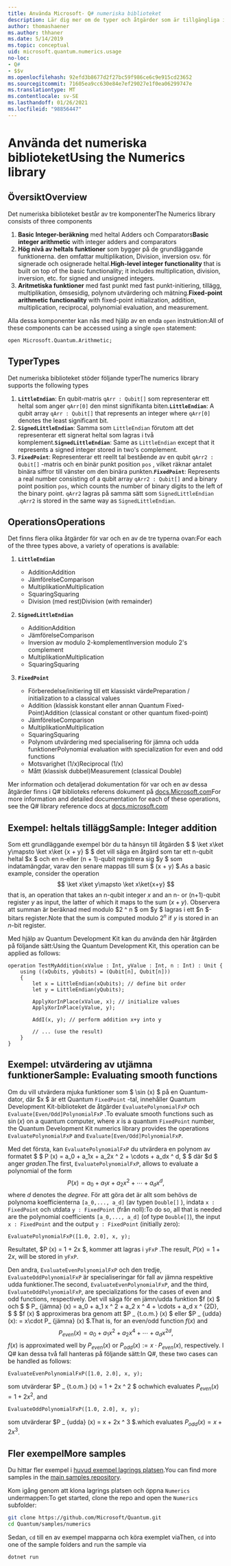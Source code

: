 ```yaml
---
title: Använda Microsoft- Q# numeriska biblioteket
description: Lär dig mer om de typer och åtgärder som är tillgängliga i Microsoft Quantum numeric-biblioteket.
author: thomashaener
ms.author: thhaner
ms.date: 5/14/2019
ms.topic: conceptual
uid: microsoft.quantum.numerics.usage
no-loc:
- Q#
- $$v
ms.openlocfilehash: 92efd3b8677d2f27bc59f986ce6c9e915cd23652
ms.sourcegitcommit: 71605ea9cc630e84e7ef29027e1f0ea06299747e
ms.translationtype: MT
ms.contentlocale: sv-SE
ms.lasthandoff: 01/26/2021
ms.locfileid: "98856447"
---
```

# <a name="using-the-numerics-library"></a><span data-ttu-id="d5e13-103">Använda det numeriska biblioteket</span><span class="sxs-lookup"><span data-stu-id="d5e13-103">Using the Numerics library</span></span>

## <a name="overview"></a><span data-ttu-id="d5e13-104">Översikt</span><span class="sxs-lookup"><span data-stu-id="d5e13-104">Overview</span></span>

<span data-ttu-id="d5e13-105">Det numeriska biblioteket består av tre komponenter</span><span class="sxs-lookup"><span data-stu-id="d5e13-105">The Numerics library consists of three components</span></span>

1. <span data-ttu-id="d5e13-106">**Basic Integer-beräkning** med heltal Adders och Comparators</span><span class="sxs-lookup"><span data-stu-id="d5e13-106">**Basic integer arithmetic** with integer adders and comparators</span></span>
1. <span data-ttu-id="d5e13-107">**Hög nivå av heltals funktioner** som bygger på de grundläggande funktionerna. den omfattar multiplikation, Division, inversion osv.  för signerade och osignerade heltal.</span><span class="sxs-lookup"><span data-stu-id="d5e13-107">**High-level integer functionality** that is built on top of the basic  functionality; it includes multiplication, division, inversion, etc.  for signed and unsigned integers.</span></span>
1. <span data-ttu-id="d5e13-108">**Aritmetiska funktioner** med fast punkt med fast punkt-initiering, tillägg, multiplikation, ömsesidig, polynom utvärdering och mätning.</span><span class="sxs-lookup"><span data-stu-id="d5e13-108">**Fixed-point arithmetic functionality** with fixed-point initialization,  addition, multiplication, reciprocal, polynomial evaluation, and measurement.</span></span>

<span data-ttu-id="d5e13-109">Alla dessa komponenter kan nås med hjälp av en enda `open` instruktion:</span><span class="sxs-lookup"><span data-stu-id="d5e13-109">All of these components can be accessed using a single `open` statement:</span></span>
```qsharp
open Microsoft.Quantum.Arithmetic;
```

## <a name="types"></a><span data-ttu-id="d5e13-110">Typer</span><span class="sxs-lookup"><span data-stu-id="d5e13-110">Types</span></span>

<span data-ttu-id="d5e13-111">Det numeriska biblioteket stöder följande typer</span><span class="sxs-lookup"><span data-stu-id="d5e13-111">The numerics library supports the following types</span></span>

1. <span data-ttu-id="d5e13-112">**`LittleEndian`**: En qubit-matris `qArr : Qubit[]` som representerar ett heltal som anger `qArr[0]` den minst signifikanta biten.</span><span class="sxs-lookup"><span data-stu-id="d5e13-112">**`LittleEndian`**: A qubit array `qArr : Qubit[]` that represents an integer where `qArr[0]` denotes the least significant bit.</span></span>
1. <span data-ttu-id="d5e13-113">**`SignedLittleEndian`**: Samma som `LittleEndian` förutom att det representerar ett signerat heltal som lagras i två komplement.</span><span class="sxs-lookup"><span data-stu-id="d5e13-113">**`SignedLittleEndian`**: Same as `LittleEndian` except that it represents a signed integer stored in two's complement.</span></span>
1. <span data-ttu-id="d5e13-114">**`FixedPoint`**: Representerar ett reellt tal bestående av en qubit `qArr2 : Qubit[]` -matris och en binär punkt position `pos` , vilket räknar antalet binära siffror till vänster om den binära punkten.</span><span class="sxs-lookup"><span data-stu-id="d5e13-114">**`FixedPoint`**: Represents a real number consisting of a qubit array `qArr2 : Qubit[]` and a binary point position `pos`, which counts the number of binary digits to the left of the binary point.</span></span> <span data-ttu-id="d5e13-115">`qArr2` lagras på samma sätt som `SignedLittleEndian` .</span><span class="sxs-lookup"><span data-stu-id="d5e13-115">`qArr2` is stored in the same way as `SignedLittleEndian`.</span></span>

## <a name="operations"></a><span data-ttu-id="d5e13-116">Operations</span><span class="sxs-lookup"><span data-stu-id="d5e13-116">Operations</span></span>

<span data-ttu-id="d5e13-117">Det finns flera olika åtgärder för var och en av de tre typerna ovan:</span><span class="sxs-lookup"><span data-stu-id="d5e13-117">For each of the three types above, a variety of operations is available:</span></span>

1. **`LittleEndian`**
    - <span data-ttu-id="d5e13-118">Addition</span><span class="sxs-lookup"><span data-stu-id="d5e13-118">Addition</span></span>
    - <span data-ttu-id="d5e13-119">Jämförelse</span><span class="sxs-lookup"><span data-stu-id="d5e13-119">Comparison</span></span>
    - <span data-ttu-id="d5e13-120">Multiplikation</span><span class="sxs-lookup"><span data-stu-id="d5e13-120">Multiplication</span></span>
    - <span data-ttu-id="d5e13-121">Squaring</span><span class="sxs-lookup"><span data-stu-id="d5e13-121">Squaring</span></span>
    - <span data-ttu-id="d5e13-122">Division (med rest)</span><span class="sxs-lookup"><span data-stu-id="d5e13-122">Division (with remainder)</span></span>

1. **`SignedLittleEndian`**
    - <span data-ttu-id="d5e13-123">Addition</span><span class="sxs-lookup"><span data-stu-id="d5e13-123">Addition</span></span>
    - <span data-ttu-id="d5e13-124">Jämförelse</span><span class="sxs-lookup"><span data-stu-id="d5e13-124">Comparison</span></span>
    - <span data-ttu-id="d5e13-125">Inversion av modulo 2-komplement</span><span class="sxs-lookup"><span data-stu-id="d5e13-125">Inversion modulo 2's complement</span></span>
    - <span data-ttu-id="d5e13-126">Multiplikation</span><span class="sxs-lookup"><span data-stu-id="d5e13-126">Multiplication</span></span>
    - <span data-ttu-id="d5e13-127">Squaring</span><span class="sxs-lookup"><span data-stu-id="d5e13-127">Squaring</span></span>

1. **`FixedPoint`**
    - <span data-ttu-id="d5e13-128">Förberedelse/initiering till ett klassiskt värde</span><span class="sxs-lookup"><span data-stu-id="d5e13-128">Preparation / initialization to a classical values</span></span>
    - <span data-ttu-id="d5e13-129">Addition (klassisk konstant eller annan Quantum Fixed-Point)</span><span class="sxs-lookup"><span data-stu-id="d5e13-129">Addition (classical constant or other quantum fixed-point)</span></span>
    - <span data-ttu-id="d5e13-130">Jämförelse</span><span class="sxs-lookup"><span data-stu-id="d5e13-130">Comparison</span></span>
    - <span data-ttu-id="d5e13-131">Multiplikation</span><span class="sxs-lookup"><span data-stu-id="d5e13-131">Multiplication</span></span>
    - <span data-ttu-id="d5e13-132">Squaring</span><span class="sxs-lookup"><span data-stu-id="d5e13-132">Squaring</span></span>
    - <span data-ttu-id="d5e13-133">Polynom utvärdering med specialisering för jämna och udda funktioner</span><span class="sxs-lookup"><span data-stu-id="d5e13-133">Polynomial evaluation with specialization for even and odd functions</span></span>
    - <span data-ttu-id="d5e13-134">Motsvarighet (1/x)</span><span class="sxs-lookup"><span data-stu-id="d5e13-134">Reciprocal (1/x)</span></span>
    - <span data-ttu-id="d5e13-135">Mått (klassisk dubbel)</span><span class="sxs-lookup"><span data-stu-id="d5e13-135">Measurement (classical Double)</span></span>

<span data-ttu-id="d5e13-136">Mer information och detaljerad dokumentation för var och en av dessa åtgärder finns i Q# biblioteks referens dokument på [docs.Microsoft.com](https://docs.microsoft.com/quantum)</span><span class="sxs-lookup"><span data-stu-id="d5e13-136">For more information and detailed documentation for each of these operations, see the Q# library reference docs at [docs.microsoft.com](https://docs.microsoft.com/quantum)</span></span>

## <a name="sample-integer-addition"></a><span data-ttu-id="d5e13-137">Exempel: heltals tillägg</span><span class="sxs-lookup"><span data-stu-id="d5e13-137">Sample: Integer addition</span></span>

<span data-ttu-id="d5e13-138">Som ett grundläggande exempel bör du ta hänsyn till åtgärden $ $ \ket x\ket y\mapsto \ket x\ket {x + y} $ $ det vill säga en åtgärd som tar ett n-qubit heltal $x $ och en n-eller (n + 1)-qubit registrera sig $y $ som indatamängdar, varav den senare mappas till sum $ (x + y) $.</span><span class="sxs-lookup"><span data-stu-id="d5e13-138">As a basic example, consider the operation $$ \ket x\ket y\mapsto \ket x\ket{x+y} $$ that is, an operation that takes an n-qubit integer $x$ and an n- or (n+1)-qubit register $y$ as input, the latter of which it maps to the sum $(x+y)$.</span></span> <span data-ttu-id="d5e13-139">Observera att summan är beräknad med modulo $2 ^ n $ om $y $ lagras i ett $n $-bitars register.</span><span class="sxs-lookup"><span data-stu-id="d5e13-139">Note that the sum is computed modulo $2^n$ if $y$ is stored in an $n$-bit register.</span></span>

<span data-ttu-id="d5e13-140">Med hjälp av Quantum Development Kit kan du använda den här åtgärden på följande sätt:</span><span class="sxs-lookup"><span data-stu-id="d5e13-140">Using the Quantum Development Kit, this operation can be applied as follows:</span></span>
```qsharp
operation TestMyAddition(xValue : Int, yValue : Int, n : Int) : Unit {
    using ((xQubits, yQubits) = (Qubit[n], Qubit[n]))
    {
        let x = LittleEndian(xQubits); // define bit order
        let y = LittleEndian(yQubits);
        
        ApplyXorInPlace(xValue, x); // initialize values
        ApplyXorInPlace(yValue, y);
        
        AddI(x, y); // perform addition x+y into y
        
        // ... (use the result)
    }
}
```

## <a name="sample-evaluating-smooth-functions"></a><span data-ttu-id="d5e13-141">Exempel: utvärdering av utjämna funktioner</span><span class="sxs-lookup"><span data-stu-id="d5e13-141">Sample: Evaluating smooth functions</span></span>

<span data-ttu-id="d5e13-142">Om du vill utvärdera mjuka funktioner som $ \sin (x) $ på en Quantum-dator, där $x $ är ett Quantum `FixedPoint` -tal, innehåller Quantum Development Kit-biblioteket de åtgärder `EvaluatePolynomialFxP` och `Evaluate[Even/Odd]PolynomialFxP` .</span><span class="sxs-lookup"><span data-stu-id="d5e13-142">To evaluate smooth functions such as $\sin(x)$ on a quantum computer, where $x$ is a quantum `FixedPoint` number, the Quantum Development Kit numerics library provides the operations `EvaluatePolynomialFxP` and `Evaluate[Even/Odd]PolynomialFxP`.</span></span>

<span data-ttu-id="d5e13-143">Med det första, kan `EvaluatePolynomialFxP` du utvärdera en polynom av formatet $ $ P (x) = a_0 + a_1x + a_2x ^ 2 + \cdots + a_dx ^ d, $ $ där $d $ anger *graden*.</span><span class="sxs-lookup"><span data-stu-id="d5e13-143">The first, `EvaluatePolynomialFxP`, allows to evaluate a polynomial of the form $$ P(x) = a_0 + a_1x + a_2x^2 + \cdots + a_dx^d, $$ where $d$ denotes the *degree*.</span></span> <span data-ttu-id="d5e13-144">För att göra det är allt som behövs de polynoma koefficienterna `[a_0,..., a_d]` (av typen `Double[]` ), indata `x : FixedPoint` och utdata `y : FixedPoint` (från noll):</span><span class="sxs-lookup"><span data-stu-id="d5e13-144">To do so, all that is needed are the polynomial coefficients `[a_0,..., a_d]` (of type `Double[]`), the input `x : FixedPoint` and the output `y : FixedPoint` (initially zero):</span></span>
```qsharp
EvaluatePolynomialFxP([1.0, 2.0], x, y);
```
<span data-ttu-id="d5e13-145">Resultatet, $P (x) = 1 + 2x $, kommer att lagras i `yFxP` .</span><span class="sxs-lookup"><span data-stu-id="d5e13-145">The result, $P(x)=1+2x$, will be stored in `yFxP`.</span></span>

<span data-ttu-id="d5e13-146">Den andra, `EvaluateEvenPolynomialFxP` och den tredje, `EvaluateOddPolynomialFxP` är specialiseringar för fall av jämna respektive udda funktioner.</span><span class="sxs-lookup"><span data-stu-id="d5e13-146">The second, `EvaluateEvenPolynomialFxP`, and the third, `EvaluateOddPolynomialFxP`, are specializations for the cases of even and odd functions, respectively.</span></span> <span data-ttu-id="d5e13-147">Det vill säga för en jämn/udda funktion $f (x) $ och $ $ P_ {jämna} (x) = a_0 + a_1 x ^ 2 + a_2 x ^ 4 + \cdots + a_d x ^ {2D}, $ $ $f (x) $ approximeras bra genom att $P _ {t.o.m.} (x) $ eller $P _ {udda} (x): = x\cdot P_ {jämna} (x) $.</span><span class="sxs-lookup"><span data-stu-id="d5e13-147">That is, for an even/odd function $f(x)$ and $$ P_{even}(x)=a_0 + a_1 x^2 + a_2 x^4 + \cdots + a_d x^{2d}, $$ $f(x)$ is approximated well by $P_{even}(x)$ or $P_{odd}(x) := x\cdot P_{even}(x)$, respectively.</span></span>
<span data-ttu-id="d5e13-148">I Q# kan dessa två fall hanteras på följande sätt:</span><span class="sxs-lookup"><span data-stu-id="d5e13-148">In Q#, these two cases can be handled as follows:</span></span>
```qsharp
EvaluateEvenPolynomialFxP([1.0, 2.0], x, y);
```
<span data-ttu-id="d5e13-149">som utvärderar $P _ {t.o.m.} (x) = 1 + 2x ^ 2 $ och</span><span class="sxs-lookup"><span data-stu-id="d5e13-149">which evaluates $P_{even}(x) = 1 + 2x^2$, and</span></span>
```qsharp
EvaluateOddPolynomialFxP([1.0, 2.0], x, y);
```
<span data-ttu-id="d5e13-150">som utvärderar $P _ {udda} (x) = x + 2x ^ 3 $.</span><span class="sxs-lookup"><span data-stu-id="d5e13-150">which evaluates $P_{odd}(x) = x + 2x^3$.</span></span>

## <a name="more-samples"></a><span data-ttu-id="d5e13-151">Fler exempel</span><span class="sxs-lookup"><span data-stu-id="d5e13-151">More samples</span></span>

<span data-ttu-id="d5e13-152">Du hittar fler exempel i [huvud exempel lagrings platsen](https://github.com/Microsoft/Quantum).</span><span class="sxs-lookup"><span data-stu-id="d5e13-152">You can find more samples in the [main samples repository](https://github.com/Microsoft/Quantum).</span></span>

<span data-ttu-id="d5e13-153">Kom igång genom att klona lagrings platsen och öppna `Numerics` undermappen:</span><span class="sxs-lookup"><span data-stu-id="d5e13-153">To get started, clone the repo and open the `Numerics` subfolder:</span></span>

```bash
git clone https://github.com/Microsoft/Quantum.git
cd Quantum/samples/numerics
```

<span data-ttu-id="d5e13-154">Sedan, `cd` till en av exempel mapparna och köra exemplet via</span><span class="sxs-lookup"><span data-stu-id="d5e13-154">Then, `cd` into one of the sample folders and run the sample via</span></span>

```bash
dotnet run
```
